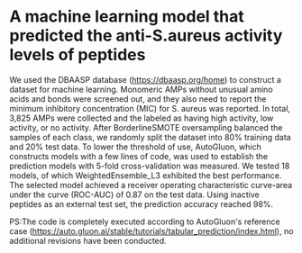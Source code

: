 # A machine learning model that predicted the anti-S.aureus activity levels of peptides
We used the DBAASP database (https://dbaasp.org/home) to construct a dataset for machine learning. 
Monomeric AMPs without unusual amino acids and bonds were screened out, and they also need to report the minimum inhibitory concentration (MIC) for S. aureus was reported. 
In total, 3,825 AMPs were collected and the labeled as having high activity, low activity, or no activity. 
After BorderlineSMOTE oversampling balanced the samples of each class, we randomly split the dataset into 80% training data and 20% test data. To lower the threshold of use, AutoGluon, which constructs models with a few lines of code, was used to establish the prediction models with 5-fold cross-validation was measured. We tested 18 models, of which WeightedEnsemble_L3 exhibited the best performance. The selected model achieved a receiver operating characteristic curve-area under the curve (ROC-AUC) of 0.87 on the test data. 
Using inactive peptides as an external test set, the prediction accuracy reached 98%. 

PS:The code is completely executed according to AutoGluon's reference case (https://auto.gluon.ai/stable/tutorials/tabular_prediction/index.html), no additional revisions have been conducted.
